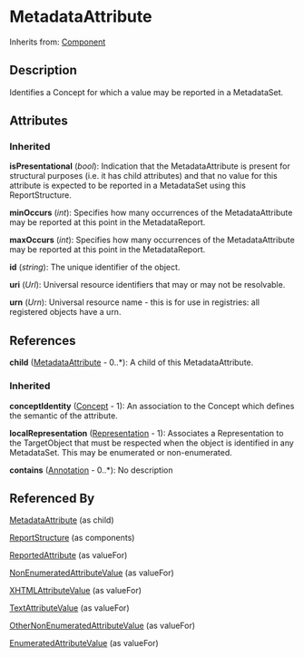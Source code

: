 
# MetadataAttribute



Inherits from: [Component](../Base/Component.md)



## Description

Identifies a Concept for which a value may be reported in a MetadataSet.


## Attributes

### Inherited

**isPresentational** (*bool*): Indication that the MetadataAttribute is present for structural purposes (i.e. it has child attributes) and that no value for this attribute is expected to be reported in a MetadataSet using this ReportStructure.

**minOccurs** (*int*): Specifies how many occurrences of the MetadataAttribute may be reported at this point in the MetadataReport.

**maxOccurs** (*int*): Specifies how many occurrences of the MetadataAttribute may be reported at this point in the MetadataReport.

**id** (*string*): The unique identifier of the object.

**uri** (*Url*): Universal resource identifiers that may or may not be resolvable.

**urn** (*Urn*): Universal resource name - this is for use in registries: all registered objects have a urn.



## References

**child** ([MetadataAttribute](MetadataAttribute.md) - 0..*): A child of this MetadataAttribute.

### Inherited

**conceptIdentity** ([Concept](../ConceptScheme/Concept.md) - 1): An association to the Concept which defines the semantic of the attribute.

**localRepresentation** ([Representation](../Base/Representation.md) - 1): Associates a Representation to the TargetObject that must be respected when the object is identified in any MetadataSet. This may be enumerated or non-enumerated.

**contains** ([Annotation](../Base/Annotation.md) - 0..*): No description



## Referenced By

[MetadataAttribute](MetadataAttribute.md) (as child)

[ReportStructure](ReportStructure.md) (as components)

[ReportedAttribute](ReportedAttribute.md) (as valueFor)

[NonEnumeratedAttributeValue](NonEnumeratedAttributeValue.md) (as valueFor)

[XHTMLAttributeValue](XHTMLAttributeValue.md) (as valueFor)

[TextAttributeValue](TextAttributeValue.md) (as valueFor)

[OtherNonEnumeratedAttributeValue](OtherNonEnumeratedAttributeValue.md) (as valueFor)

[EnumeratedAttributeValue](EnumeratedAttributeValue.md) (as valueFor)


